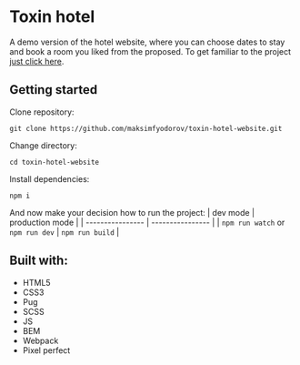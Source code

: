 # Toxin hotel
A demo version of the hotel website,
where you can choose dates to stay and book a room you liked from the proposed.
To get familiar to the project [just click here](https://maksimfyodorov.github.io/toxin-hotel-website/pages/index.html).
## Getting started
Clone repository:
```$xslt
git clone https://github.com/maksimfyodorov/toxin-hotel-website.git
```
Change directory:
```$xslt
cd toxin-hotel-website
```
Install dependencies:
```$xslt
npm i
```
And now make your decision how to run the project:
| dev mode         | production mode |
| ---------------- | ---------------- |
| `npm run watch` or `npm run dev` | `npm run build`  |
## Built with:
* HTML5
* CSS3
* Pug
* SCSS
* JS
* BEM
* Webpack
* Pixel perfect
